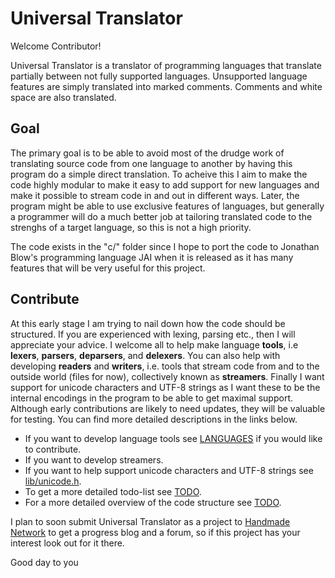 # Universal Translator
Welcome Contributor!

Universal Translator is a translator of programming languages that translate partially between not fully supported languages.
Unsupported language features are simply translated into marked comments.
Comments and white space are also translated.

## Goal
The primary goal is to be able to avoid most of the drudge work of translating source code from one language to another by having this program do a simple direct translation. To acheive this I aim to make the code highly modular to make it easy to add support for new languages and make it possible to stream code in and out in different ways. Later, the program might be able to use exclusive features of languages, but generally a programmer will do a much better job at tailoring translated code to the strenghs of a target language, so this is not a high priority.

The code exists in the "c/" folder since I hope to port the code to Jonathan Blow's programming language JAI when it is released as it has many features that will be very useful for this project.

## Contribute
At this early stage I am trying to nail down how the code should be structured. If you are experienced with lexing, parsing etc., then I will appreciate your advice. I welcome all to help make language **tools**, i.e **lexers**, **parsers**, **deparsers**, and **delexers**. You can also help with developing **readers** and **writers**, i.e. tools that stream code from and to the outside world (files for now), collectively known as **streamers**. Finally I want support for unicode characters and UTF-8 strings as I want these to be the internal encodings in the program to be able to get maximal support. Although early contributions are likely to need updates, they will be valuable for testing.
You can find more detailed descriptions in the links below.

- If you want to develop language tools see [LANGUAGES](c/src/languages/LANGUAGES.md) if you would like to contribute.
- If you want to develop streamers.
- If you want to help support unicode characters and UTF-8 strings see [lib/unicode.h](c/lib/unicode.h).
- To get a more detailed todo-list see [TODO](c/TODO.md).
- For a more detailed overview of the code structure see [TODO](c/TODO.md).

I plan to soon submit Universal Translator as a project to [Handmade Network](https://handmade.network/) to get a progress blog and a forum, so if this project has your interest look out for it there.

Good day to you